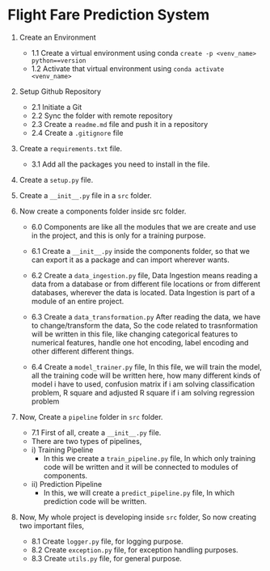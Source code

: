 # Flight Fare Prediction System

1. Create an Environment
    - 1.1 Create a virtual environment using conda ```create -p <venv_name> python==version```
    - 1.2 Activate that virtual environment using ```conda activate <venv_name>```    

2. Setup Github Repository
    - 2.1 Initiate a Git
    - 2.2 Sync the folder with remote repository
    - 2.3 Create a ```readme.md``` file and push it in a repository
    - 2.4 Create a ```.gitignore``` file 

3. Create a ```requirements.txt``` file.
    - 3.1 Add all the packages you need to install in the file.


4. Create a ```setup.py``` file.

5. Create a ```__init__.py``` file in a ```src``` folder.

6. Now create a components folder inside src folder.
    - 6.0 Components are like all the modules that we are create and use in the project, and this is only for a training purpose.
    - 6.1 Create a ```__init__.py``` inside the components folder, so that we can export it as a package and can import wherever wants.
    - 6.2 Create a ```data_ingestion.py``` file, Data Ingestion means reading a data from a database or from different file locations or from different databases, wherever the data is located. Data Ingestion is part of a module of an entire project.

    - 6.3 Create a ```data_transformation.py``` After reading the data, we have to change/transform the data, So the code related to trasnformation will be written in this file, like changing categorical features to numerical features, handle one hot encoding, label encoding and other different different things.

    - 6.4 Create a ```model_trainer.py``` file, In this file, we will train the model, all the training code will be written here, how many different kinds of model i have to used, confusion matrix if i am solving classification problem, R square and adjusted R square if i am solving regression problem


7. Now, Create a ```pipeline``` folder in ```src``` folder.
    - 7.1 First of all, create a ```__init__.py``` file.
    - There are two types of pipelines,
    - i) Training Pipeline
        - In this we create a ```train_pipeline.py``` file, In which only training code will be written and it will be connected to modules of components.
    - ii) Prediction Pipeline
        - In this, we will create a ```predict_pipeline.py``` file, In which prediction code will be written.

8. Now, My whole project is developing inside ```src``` folder, So now creating two important files,
    - 8.1 Create ```logger.py``` file, for logging purpose.
    - 8.2 Create ```exception.py``` file, for exception handling purposes.
    - 8.3 Create ```utils.py``` file, for general purpose.

